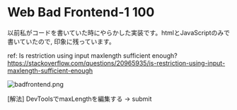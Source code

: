 # Web Bad Frontend-1 100

以前私がコードを書いていた時にやらかした実装です。htmlとJavaScriptのみで書いていたので, 印象に残っています。

ref: Is restriction using input maxlength sufficient enough?
https://stackoverflow.com/questions/20965935/is-restriction-using-input-maxlength-sufficient-enough

![badfrontend.png](https://pbs.twimg.com/media/ELCTFkKUwAAS6KO?format=jpg&name=4096x4096)

[解法]
DevToolsでmaxLengthを編集する
-> submit
